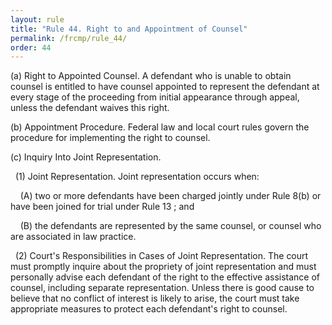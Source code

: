 ```yaml
---
layout: rule
title: "Rule 44. Right to and Appointment of Counsel"
permalink: /frcmp/rule_44/
order: 44
---
```


(a) Right to Appointed Counsel. A defendant who is unable to obtain counsel is entitled to have counsel appointed to represent the defendant at every stage of the proceeding from initial appearance through appeal, unless the defendant waives this right.


(b) Appointment Procedure. Federal law and local court rules govern the procedure for implementing the right to counsel.


(c) Inquiry Into Joint Representation.


&nbsp;&nbsp;(1) Joint Representation. Joint representation occurs when:


&nbsp;&nbsp;&nbsp;&nbsp;(A) two or more defendants have been charged jointly under Rule 8(b) or have been joined for trial under Rule 13 ; and


&nbsp;&nbsp;&nbsp;&nbsp;(B) the defendants are represented by the same counsel, or counsel who are associated in law practice.


&nbsp;&nbsp;(2) Court's Responsibilities in Cases of Joint Representation. The court must promptly inquire about the propriety of joint representation and must personally advise each defendant of the right to the effective assistance of counsel, including separate representation. Unless there is good cause to believe that no conflict of interest is likely to arise, the court must take appropriate measures to protect each defendant's right to counsel.